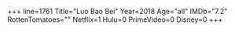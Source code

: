 +++
line=1761
Title="Luo Bao Bei"
Year=2018
Age="all"
IMDb="7.2"
RottenTomatoes=""
Netflix=1
Hulu=0
PrimeVideo=0
Disney=0
+++

